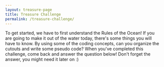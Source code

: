 ```yaml
---
layout: treasure-page
title: Treasure Challenge
permalink: /treasure-challenge/
---
```


<!-- ### More Information -->

To get started, we have to first understand the Rules of the Ocean!  If you are going to make it out of the water today, there's some things you will have to know.  By using some of the coding concepts, can you organize the cutouts and write some pseudo code?  When you've completed this challenge, come back and answer the question below!  Don't forget the answer, you might need it later on :)


